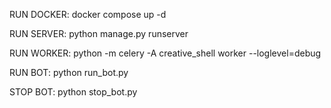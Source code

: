 RUN DOCKER:
docker compose up -d

RUN SERVER:
python manage.py runserver

RUN WORKER:
python -m celery -A creative_shell worker --loglevel=debug

RUN BOT:
python run_bot.py

STOP BOT:
python stop_bot.py
